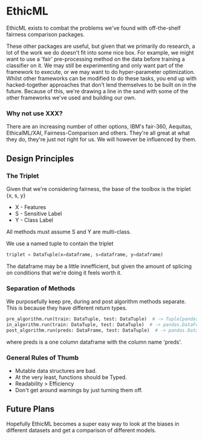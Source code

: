 # EthicML

EthicML exists to combat the problems we've found with off-the-shelf fairness comparison packages.

These other packages are useful, but given that we primarily do research,
a lot of the work we do doesn't fit into some nice box.
For example, we might want to use a 'fair' pre-processing method on the data before training a classifier on it.
We may still be experimenting and only want part of the framework to execute,
or we may want to do hyper-parameter optimization.
Whilst other frameworks can be modified to do these tasks,
you end up with hacked-together approaches that don't lend themselves to be built on in the future.
Because of this,
we're drawing a line in the sand with some of the other frameworks we've used and building our own.

### Why not use XXX?

There are an increasing number of other options,
IBM's fair-360, Aequitas, EthicalML/XAI, Fairness-Comparison and others.
They're all great at what they do, they're just not right for us.
We will however be influenced by them.

## Design Principles

### The Triplet

Given that we're considering fairness, the base of the toolbox is the triplet {x, s, y}

- X - Features
- S - Sensitive Label
- Y - Class Label

All methods must assume S and Y are multi-class.

We use a named tuple to contain the triplet

```python
triplet = DataTuple(x=dataframe, s=dataframe, y=dataframe)
```

The dataframe may be a little innefficient,
but given the amount of splicing on conditions that we're doing it feels worth it.

### Separation of Methods

We purposefully keep pre, during and post algorithm methods separate. This is because they have different return types.

```python
pre_algorithm.run(train: DataTuple, test: DataTuple)  # -> Tuple[pandas.DataFrame, pandas.DataFrame]
in_algorithm.run(train: DataTuple, test: DataTuple)  # -> pandas.DataFrame
post_algorithm.run(preds: DataFrame, test: DataTuple)  # -> pandas.DataFrame
```
where preds is a one column dataframe with the column name 'preds'.

### General Rules of Thumb

- Mutable data structures are bad.
- At the very least, functions should be Typed.
- Readability > Efficiency
- Don't get around warnings by just turning them off.

## Future Plans

Hopefully EthicML becomes a super easy way to look at the biases in different datasets
and get a comparison of different models.
